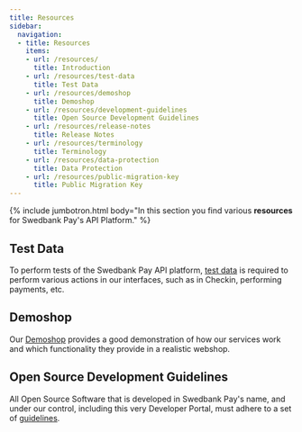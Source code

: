 ```yaml
---
title: Resources
sidebar:
  navigation:
  - title: Resources
    items:
    - url: /resources/
      title: Introduction
    - url: /resources/test-data
      title: Test Data
    - url: /resources/demoshop
      title: Demoshop
    - url: /resources/development-guidelines
      title: Open Source Development Guidelines
    - url: /resources/release-notes
      title: Release Notes
    - url: /resources/terminology
      title: Terminology
    - url: /resources/data-protection
      title: Data Protection
    - url: /resources/public-migration-key
      title: Public Migration Key
---
```


{% include jumbotron.html body="In this section you find various **resources**
for Swedbank Pay's API Platform." %}

## Test Data

To perform tests of the Swedbank Pay API platform, [test data][test-data] is
required to perform various actions in our interfaces, such as in Checkin,
performing payments, etc.

## Demoshop

Our [Demoshop][demoshop] provides a good demonstration of how our services work
and which functionality they provide in a realistic webshop.

## Open Source Development Guidelines

All Open Source Software that is developed in Swedbank Pay's name, and under our
control, including this very Developer Portal, must adhere to a set of
[guidelines][guidelines].

[test-data]: test-data
[demoshop]: demoshop
[guidelines]: development-guidelines
